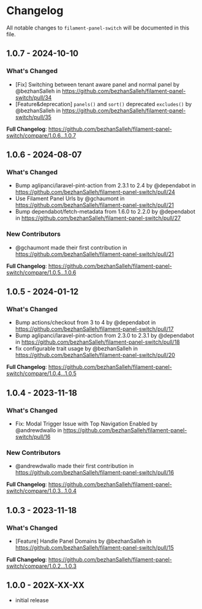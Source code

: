 # Changelog

All notable changes to `filament-panel-switch` will be documented in this file.

## 1.0.7 - 2024-10-10

### What's Changed

* [Fix] Switching between tenant aware panel and normal panel by @bezhanSalleh in https://github.com/bezhanSalleh/filament-panel-switch/pull/34
* [Feature&deprecation] `panels()` and `sort()` deprecated `excludes()` by @bezhanSalleh in https://github.com/bezhanSalleh/filament-panel-switch/pull/35

**Full Changelog**: https://github.com/bezhanSalleh/filament-panel-switch/compare/1.0.6...1.0.7

## 1.0.6 - 2024-08-07

### What's Changed

* Bump aglipanci/laravel-pint-action from 2.3.1 to 2.4 by @dependabot in https://github.com/bezhanSalleh/filament-panel-switch/pull/24
* Use Filament Panel Urls by @gchaumont in https://github.com/bezhanSalleh/filament-panel-switch/pull/21
* Bump dependabot/fetch-metadata from 1.6.0 to 2.2.0 by @dependabot in https://github.com/bezhanSalleh/filament-panel-switch/pull/27

### New Contributors

* @gchaumont made their first contribution in https://github.com/bezhanSalleh/filament-panel-switch/pull/21

**Full Changelog**: https://github.com/bezhanSalleh/filament-panel-switch/compare/1.0.5...1.0.6

## 1.0.5 - 2024-01-12

### What's Changed

* Bump actions/checkout from 3 to 4 by @dependabot in https://github.com/bezhanSalleh/filament-panel-switch/pull/17
* Bump aglipanci/laravel-pint-action from 2.3.0 to 2.3.1 by @dependabot in https://github.com/bezhanSalleh/filament-panel-switch/pull/18
* fix configurable trait usage by @bezhanSalleh in https://github.com/bezhanSalleh/filament-panel-switch/pull/20

**Full Changelog**: https://github.com/bezhanSalleh/filament-panel-switch/compare/1.0.4...1.0.5

## 1.0.4 - 2023-11-18

### What's Changed

- Fix: Modal Trigger Issue with Top Navigation Enabled by @andrewdwallo in https://github.com/bezhanSalleh/filament-panel-switch/pull/16

### New Contributors

- @andrewdwallo made their first contribution in https://github.com/bezhanSalleh/filament-panel-switch/pull/16

**Full Changelog**: https://github.com/bezhanSalleh/filament-panel-switch/compare/1.0.3...1.0.4

## 1.0.3 - 2023-11-18

### What's Changed

- [Feature] Handle Panel Domains by @bezhanSalleh in https://github.com/bezhanSalleh/filament-panel-switch/pull/15

**Full Changelog**: https://github.com/bezhanSalleh/filament-panel-switch/compare/1.0.2...1.0.3

## 1.0.0 - 202X-XX-XX

- initial release
